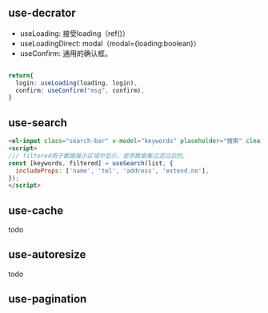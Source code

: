 
## use-decrator
- useLoading: 接受loading（ref()）
- useLoadingDirect: modal（modal={loading:boolean}）
- useConfirm: 通用的确认框。
```typescript

return{ 
  login: useLoading(loading, login),
  confirm: useConfirm("msg", confirm),
}

```

## use-search
```html
<el-input class="search-bar" v-model="keywords" placeholder="搜索" clearable/>
<script>
/// filtered用于数据展示区域中显示，是原数据集过滤过后的。
const [keywords, filtered] = useSearch(list, {
  includeProps: ['name', 'tel', 'address', 'extend.no'],
});
</script>
```

## use-cache
todo

## use-autoresize
todo

## use-pagination
